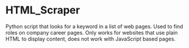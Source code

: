 # HTML_Scraper
Python script that looks for a keyword in a list of web pages.
Used to find roles on company career pages.
Only works for websites that use plain HTML to display content, does not work with JavaScript based pages.
